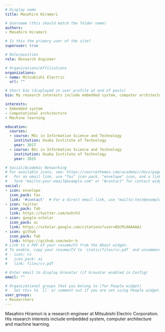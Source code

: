 ```yaml
---
# Display name
title: Masahiro Hiramori

# Username (this should match the folder name)
authors:
- Masahiro Hiramori

# Is this the primary user of the site?
superuser: true

# Role/position
role: Research Engineer

# Organizations/Affiliations
organizations:
- name: Mitsubishi Electric 
  url: ""

# Short bio (displayed in user profile at end of posts)
bio: My research interests include embedded system, computer architecture and machine learning.

interests:
- Embedded system
- Computational architecture
- Machine learning

education:
  courses:
  - course: MSc in Information Science and Technology
    institution: Osaka Institute of Technology
    year: 2017
  - course: BSc in Information Science and Technology
    institution: Osaka Institute of Technology
    year: 2015

# Social/Academic Networking
# For available icons, see: https://sourcethemes.com/academic/docs/page-builder/#icons
#   For an email link, use "fas" icon pack, "envelope" icon, and a link in the
#   form "mailto:your-email@example.com" or "#contact" for contact widget.
social:
- icon: envelope
  icon_pack: fas
  link: '#contact'  # For a direct email link, use "mailto:test@example.org".
- icon: twitter
  icon_pack: fab
  link: https://twitter.com/mshrh3
- icon: google-scholar
  icon_pack: ai
  link: https://scholar.google.com/citations?user=NSCMi88AAAAJ
- icon: github
  icon_pack: fab
  link: https://github.com/mshr-h
# Link to a PDF of your resume/CV from the About widget.
# To enable, copy your resume/CV to `static/files/cv.pdf` and uncomment the lines below.
# - icon: cv
#   icon_pack: ai
#   link: files/cv.pdf

# Enter email to display Gravatar (if Gravatar enabled in Config)
email: ""

# Organizational groups that you belong to (for People widget)
#   Set this to `[]` or comment out if you are not using People widget.
user_groups:
- Researchers
---
```


Masahiro Hiramori is a research engineer at Mitsubishi Electric Corporation. His research interests include embedded system, computer architecture and machine learning.
